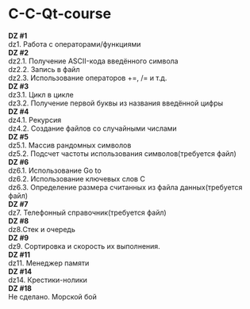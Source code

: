 # C-C-Qt-course
__DZ #1 <br />__
  dz1. Работа с операторами/функциями<br />
__DZ #2<br />__
  dz2.1. Получение ASCII-кода введённого символа<br />
  dz2.2. Запись в файл<br />
  dz2.3. Использование операторов +=, /= и т.д.<br />
__DZ #3<br />__
  dz3.1. Цикл в цикле<br />
  dz3.2. Получение первой буквы из названия введённой цифры<br />
__DZ #4<br />__
  dz4.1. Рекурсия<br />
  dz4.2. Создание файлов со случайными числами<br />
__DZ #5<br />__
  dz5.1. Массив рандомных символов<br />
  dz5.2. Подсчет частоты использования символов(требуется файл)<br />
__DZ #6<br />__
  dz6.1. Использование Go to<br />
  dz6.2. Использование ключевых слов С<br />
  dz6.3. Определение размера считанных из файла данных(требуется файл)<br />
__DZ #7<br />__
  dz7. Телефонный справочник(требуется файл)<br />
__DZ #8<br />__
  dz8.Стек и очередь<br />
__DZ #9<br />__
  dz9. Сортировка и скорость их выполнения.<br />
__DZ #11<br />__
  dz11. Менеджер памяти<br />
__DZ #14<br />__
  dz14. Крестики-нолики<br />
__DZ #18<br />__
  Не сделано. Морской бой<br />
